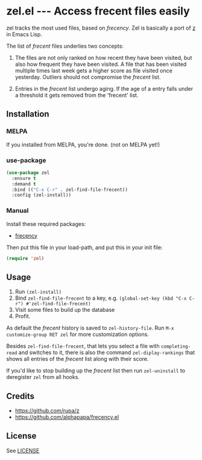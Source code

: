 # zel.el --- Access frecent files easily

zel tracks the most used files, based on _frecency_.  Zel is basically
a port of [z](https://github.com/rupa/z) in Emacs Lisp.

The list of _frecent_ files underlies two concepts:

1. The files are not only ranked on how recent they have been visited,
   but also how frequent they have been visited.  A file that has been
   visited multiple times last week gets a higher score as file
   visited once yesterday.  Outliers should not compromise the
   _frecent_ list.

2. Entries in the _frecent_ list undergo aging.  If the age of a entry
   falls under a threshold it gets removed from the 'frecent' list.

## Installation

### MELPA

If you installed from MELPA, you're done. (not on MELPA yet!)

###  use-package

```lisp
(use-package zel
  :ensure t
  :demand t
  :bind (("C-x C-r" . zel-find-file-frecent))
  :config (zel-install))
```

### Manual

Install these required packages:

- [frecency](https://github.com/alphapapa/frecency.el)

Then put this file in your load-path, and put this in your init
file:

```lisp
(require 'zel)
```

## Usage

1. Run `(zel-install)`
2. Bind `zel-find-file-frecent` to a key,
   e.g. `(global-set-key (kbd "C-x C-r") #'zel-find-file-frecent)`
3. Visit some files to build up the database
4. Profit.

As default the _frecent_ history is saved to `zel-history-file`.
Run `M-x customize-group RET zel` for more customization options.

Besides `zel-find-file-frecent`, that lets you select a file with
`completing-read` and switches to it, there is also the command
`zel-diplay-rankings` that shows all entries of the _frecent_ list
along with their score.

If you'd like to stop building up the _frecent_ list then run
`zel-uninstall` to deregister `zel` from all hooks.

## Credits

- https://github.com/rupa/z
- https://github.com/alphapapa/frecency.el

## License

See [LICENSE](LICENSE)
